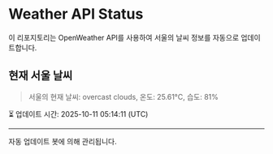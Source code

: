 
# Weather API Status

이 리포지토리는 OpenWeather API를 사용하여 서울의 날씨 정보를 자동으로 업데이트합니다.

## 현재 서울 날씨
> 서울의 현재 날씨: overcast clouds, 온도: 25.61°C, 습도: 81%

⏳ 업데이트 시간: 2025-10-11 05:14:11 (UTC)

---
자동 업데이트 봇에 의해 관리됩니다.
